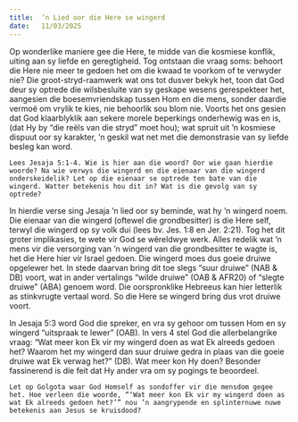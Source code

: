 ```yaml
---
title:  ’n Lied oor die Here se wingerd
date:   11/03/2025
---
```


Op wonderlike maniere gee die Here, te midde van die kosmiese konflik, uiting aan sy liefde en geregtigheid. Tog ontstaan die vraag soms: behoort die Here nie meer te gedoen het om die kwaad te voorkom of te verwyder nie? Die groot-stryd-raamwerk wat ons tot dusver bekyk het, toon dat God deur sy optrede die wilsbesluite van sy geskape wesens gerespekteer het, aangesien die boesemvriendskap tussen Hom en die mens, sonder daardie vermoë om vrylik te kies, nie behoorlik sou blom nie. Voorts het ons gesien dat God klaarblyklik aan sekere morele beperkings onderhewig was en is, (dat Hy by “die reëls van die stryd” moet hou); wat spruit uit ’n kosmiese dispuut oor sy karakter, ’n geskil wat net met die demonstrasie van sy liefde besleg kan word.

`Lees Jesaja 5:1-4. Wie is hier aan die woord? Oor wie gaan hierdie woorde? Na wie verwys die wingerd en die eienaar van die wingerd onderskeidelik? Let op die eienaar se optrede ten bate van die wingerd. Watter betekenis hou dit in? Wat is die gevolg van sy optrede?`

In hierdie verse sing Jesaja ’n lied oor sy beminde, wat hy ’n wingerd noem. Die eienaar van die wingerd (oftewel die grondbesitter) is die Here self, terwyl die wingerd op sy volk dui (lees bv. Jes. 1:8 en Jer. 2:21). Tog het dit groter implikasies, te wete vir God se wêreldwye werk. Alles redelik wat ’n mens vir die versorging van ’n wingerd van die grondbesitter te wagte is, het die Here hier vir Israel gedoen. Die wingerd moes dus goeie druiwe opgelewer het. In stede daarvan bring dit toe slegs “suur druiwe” (NAB & DB) voort, wat in ander vertalings “wilde druiwe” (OAB & AFR20) of “slegte druiwe” (ABA) genoem word. Die oorspronklike Hebreeus kan hier letterlik as stinkvrugte vertaal word. So die Here se wingerd bring dus vrot druiwe voort.

In Jesaja 5:3 word God die spreker, en vra sy gehoor om tussen Hom en sy wingerd “uitspraak te lewer” (OAB). In vers 4 stel God die allerbelangrike vraag: “Wat meer kon Ek vir my wingerd doen as wat Ek alreeds gedoen het? Waarom het my wingerd dan suur druiwe gedra in plaas van die goeie druiwe wat Ek verwag het?” (DB). Wat meer kon Hy doen? Besonder fassinerend is die feit dat Hy ander vra om sy pogings te beoordeel.

`Let op Golgota waar God Homself as sondoffer vir die mensdom gegee het. Hoe verleen die woorde, “‘Wat meer kon Ek vir my wingerd doen as wat Ek alreeds gedoen het?’” nou ’n aangrypende en splinternuwe nuwe betekenis aan Jesus se kruisdood?`
